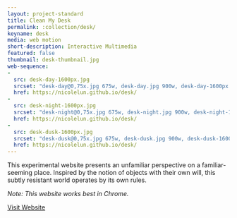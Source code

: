 ```yaml
---
layout: project-standard
title: Clean My Desk
permalink: :collection/desk/
keyname: desk
media: web motion
short-description: Interactive Multimedia
featured: false
thumbnail: desk-thumbnail.jpg
web-sequence: 
- 
  src: desk-day-1600px.jpg
  srcset: "desk-day@0,75x.jpg 675w, desk-day.jpg 900w, desk-day-1600px.jpg 1600w"
  href: https://nicolelun.github.io/desk/
- 
  src: desk-night-1600px.jpg
  srcset: "desk-night@0,75x.jpg 675w, desk-night.jpg 900w, desk-night-1600px.jpg 1600w"
  href: https://nicolelun.github.io/desk/
- 
  src: desk-dusk-1600px.jpg
  srcset: "desk-dusk@0,75x.jpg 675w, desk-dusk.jpg 900w, desk-dusk-1600px.jpg 1600w"
  href: https://nicolelun.github.io/desk/
---
```


This experimental website presents an unfamiliar perspective on a familiar-seeming place. Inspired by the notion of objects with their own will, this subtly resistant world operates by its own rules.

_Note: This website works best in Chrome._ 

<a class="learn-more" href="https://nicolelun.github.io/desk/" target="_blank">Visit Website<span class="lg-right-arrow"></span></a>

